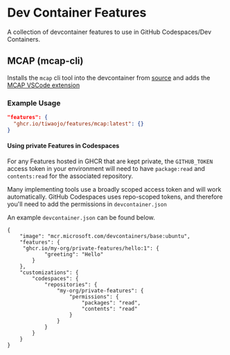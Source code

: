 # Dev Container Features
A collection of devcontainer features to use in GitHub Codespaces/Dev Containers.

## MCAP (mcap-cli)

Installs the `mcap` cli tool into the devcontainer from [source](https://github.com/foxglove/mcap/releases) and adds the [MCAP VSCode extension](https://marketplace.visualstudio.com/items?itemName=mcap-cli-vscode.mcap-cli-vscode)

### Example Usage

```json
"features": {
  "ghcr.io/tiwaojo/features/mcap:latest": {}
}
```
#### Using private Features in Codespaces

For any Features hosted in GHCR that are kept private, the `GITHUB_TOKEN` access token in your environment will need to have `package:read` and `contents:read` for the associated repository.

Many implementing tools use a broadly scoped access token and will work automatically.  GitHub Codespaces uses repo-scoped tokens, and therefore you'll need to add the permissions in `devcontainer.json`

An example `devcontainer.json` can be found below.

```jsonc
{
    "image": "mcr.microsoft.com/devcontainers/base:ubuntu",
    "features": {
     "ghcr.io/my-org/private-features/hello:1": {
            "greeting": "Hello"
        }
    },
    "customizations": {
        "codespaces": {
            "repositories": {
                "my-org/private-features": {
                    "permissions": {
                        "packages": "read",
                        "contents": "read"
                    }
                }
            }
        }
    }
}
```
